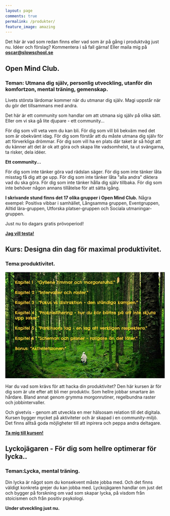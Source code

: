 ```yaml
---
layout: page
comments: true
permalink: /produkter/
feature_image: amazing
---
```


Det här är vad som redan finns eller vad som är på gång i produktväg just nu. Idéer och förslag? Kommentera i så fall gärna!
Eller maila mig på **oscar@slowschool.se**

## Open Mind Club.

### Teman: Utmana dig själv, personlig utveckling, utanför din komfortzon, mental träning, gemenskap.

Livets största lärdomar kommer när du utmanar dig själv. Magi uppstår när du gör det tillsammans med andra.

Det här är ett community som handlar om att utmana sig själv på olika sätt. Eller om vi ska gå lite djupare - ett community...

För dig som vill veta vem du kan bli. För dig som vill bli bekväm med det som är obekvämt idag. För dig som förstår att du måste utmana dig själv för att förverkliga drömmar. För dig som vill ha en plats där taket är så högt att du känner att det är ok att göra och skapa lite vadsomhelst, ta ut svängarna, ta risker, dela idéer.

**Ett community...**

För dig som inte tänker göra vad rädslan säger. För dig som inte tänker låta misstag få dig att ge upp. För dig som inte tänker låta "alla andra" diktera vad du ska göra. För dig som inte tänker hålla dig själv tillbaka. För dig som inte behöver någon annans tillåtelse för att sätta igång.

**I skrivande stund finns det 17 olika grupper i Open Mind Club.** Några exempel: Positiva vibbar i samhället, Långsamma gruppen, Eventgruppen, Alltid lära-gruppen, Utforska platser-gruppen och Sociala utmaningar-gruppen.

Just nu tio dagars gratis prövoperiod!

**[Jag vill testa!](https://www.openmindclub.se/)**

## Kurs: Designa din dag för maximal produktivitet.

### Tema:produktivitet.


![alt text][logo]

[logo]: https://github.com/slowschool/slowschool.github.io/blob/master/img/utmanaz.jpg "Logo Title Text 2"

Har du vad som krävs för att hacka din produktivitet? Den här kursen är för dig som är ute efter att bli mer produktiv. Som hellre jobbar smartare än hårdare. Bland annat genom grymma morgonrutiner, regelbundna raster och jobbintervaller. 

Och givetvis - genom att utveckla en mer hälsosam relation till det digitala. Kursen bygger mycket på aktiviteter
och är skapad i en community-miljö. Det finns alltså goda möjligheter till att inpirera och peppa andra deltagare.

**[Ta mig till kursen!](https://www.openlearning.com/courses/designa-din-dag-fr-maximal-produktivitet)**


## Lyckojägaren - För dig som hellre optimerar för lycka..

### Teman:Lycka, mental träning.

Din lycka är något som du konsekvent måste jobba med. Och det finns väldigt konkreta grejer du kan jobba med. Lyckojägaren handlar om just det och bygger på forskning om vad som skapar lycka, på visdom från stoicismen och från positiv psykologi.

**Under utveckling just nu.**
